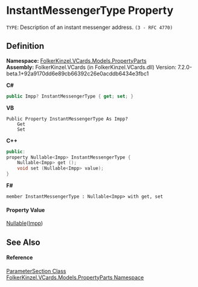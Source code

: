 # InstantMessengerType Property


`TYPE`: Description of an instant messenger address. `(3 - RFC 4770)`



## Definition
**Namespace:** <a href="dbd283d2-4531-056c-7d94-281acad42316.md">FolkerKinzel.VCards.Models.PropertyParts</a>  
**Assembly:** FolkerKinzel.VCards (in FolkerKinzel.VCards.dll) Version: 7.2.0-beta.1+92a9170dd6e89cb66392c26e0acddb6434e3fbc1

**C#**
``` C#
public Impp? InstantMessengerType { get; set; }
```
**VB**
``` VB
Public Property InstantMessengerType As Impp?
	Get
	Set
```
**C++**
``` C++
public:
property Nullable<Impp> InstantMessengerType {
	Nullable<Impp> get ();
	void set (Nullable<Impp> value);
}
```
**F#**
``` F#
member InstantMessengerType : Nullable<Impp> with get, set
```



#### Property Value
<a href="https://learn.microsoft.com/dotnet/api/system.nullable-1" target="_blank" rel="noopener noreferrer">Nullable</a>(<a href="dc46f7f9-c1cf-0dc8-d99f-cd0f346bd6fe.md">Impp</a>)

## See Also


#### Reference
<a href="9ce61c6e-887e-11ed-315e-910e380fb81e.md">ParameterSection Class</a>  
<a href="dbd283d2-4531-056c-7d94-281acad42316.md">FolkerKinzel.VCards.Models.PropertyParts Namespace</a>  
